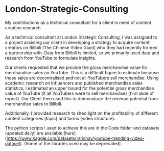 # London-Strategic-Consulting
My contributions as a technical consultant for a client in need of content creation research  

As a technical consultant at London Strategic Consulting, I was assigned to a project assisting our client in developing a strategy to acquire content creators on Bilibili (The Chinese Video Giant) who they had recently formed a partnership with. Data from Bilibili is limited, so we primarily used data and research from YouTube to formulate insights. 

Our clients requested that we provide the gross merchandise value for merchandise sales on YouTube. This is a difficult figure to estimate because these sales are decentralised and not all YouTubers sell merchandise. Using academic research on influencers and published merchandise sales statistics, I estimated an upper bound for the potential gross merchandise value of YouTube (if all YouTubers were to sell merchandise) (first slide of report). Our Client then used this to demonstrate the revenue potential from merchandise sales to Bilibili.  

Additionally, I provided research to shed light on the profitability of different content categories (topic) and forms (video structure).

The python scripts I used to achieve this are in the Code folder and datasets (updated daily) are available [here] 
(https://www.kaggle.com/datasets/rsrishav/youtube-trending-video-dataset). (Some of the libraries used may be deprecated) 

